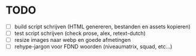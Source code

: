 # TODO

- [ ] build script schrijven (HTML genereren, bestanden en assets kopieren)
- [ ] test script schrijven (check prose, alex, retext-dutch)
- [ ] resize images naar webp en goede afmetingen
- [ ] rehype-jargon voor FDND woorden (niveaumatrix, squad, etc...)
